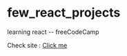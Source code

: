 # few_react_projects
learning react -- freeCodeCamp

Check site : <a href="https://generate-lorem.tenzin.eu/">Click me</a>
